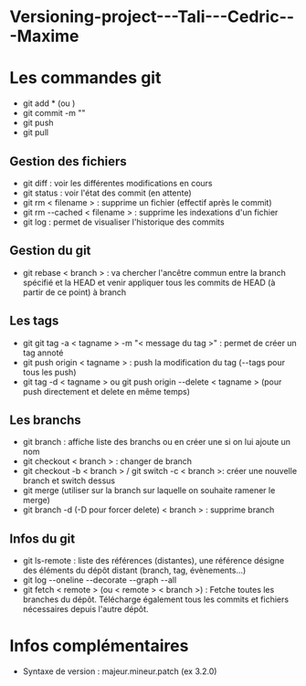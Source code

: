 # Versioning-project---Tali---Cedric---Maxime

# Les commandes git

- git add \* (ou <filename>)
- git commit -m "<message>"
- git push
- git pull

## Gestion des fichiers

- git diff : voir les différentes modifications en cours
- git status : voir l'état des commit (en attente)
- git rm < filename > : supprime un fichier (effectif après le commit)
- git rm --cached < filename > : supprime les indexations d'un fichier
- git log : permet de visualiser l'historique des commits

## Gestion du git

- git rebase < branch > : va chercher l'ancêtre commun entre la branch spécifié et la HEAD et venir appliquer tous les commits de HEAD (à partir de ce point) à branch

## Les tags

- git git tag -a < tagname > -m "< message du tag >" : permet de créer un tag annoté
- git push origin < tagname > : push la modification du tag (--tags pour tous les push)
- git tag -d < tagname > ou git push origin --delete < tagname > (pour push directement et delete en même temps)

## Les branchs

- git branch : affiche liste des branchs ou en créer une si on lui ajoute un nom
- git checkout < branch > : changer de branch
- git checkout -b < branch > / git switch -c < branch >: créer une nouvelle branch et switch dessus
- git merge (utiliser sur la branch sur laquelle on souhaite ramener le merge)
- git branch -d (-D pour forcer delete) < branch > : supprime branch

## Infos du git

- git ls-remote : liste des références (distantes), une référence désigne des éléments du dépôt distant (branch, tag, évènements...)
- git log --oneline --decorate --graph --all
- git fetch < remote > (ou < remote > < branch >) : Fetche toutes les branches du dépôt. Télécharge également tous les commits et fichiers nécessaires depuis l'autre dépôt.

# Infos complémentaires

- Syntaxe de version : majeur.mineur.patch (ex 3.2.0)

